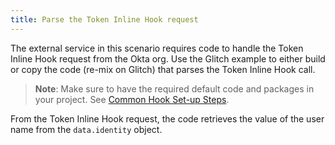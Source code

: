 ```yaml
---
title: Parse the Token Inline Hook request
---
```


The external service in this scenario requires code to handle the Token Inline Hook request from the Okta org. Use the Glitch example to either build or copy the code (re-mix on Glitch) that parses the Token Inline Hook call.

> **Note**: Make sure to have the required default code and packages in your project. See [Common Hook Set-up Steps](/docs/guides/common-hook-set-up-steps/nodejs/overview/).

From the Token Inline Hook request, the code retrieves the value of the user name from the `data.identity` object.

<StackSelector snippet="request"/>

<NextSectionLink/>